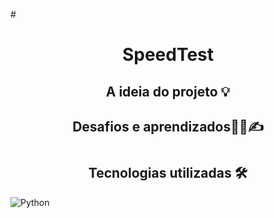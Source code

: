 #<h1 align="center"> SpeedTest</h1>

<h2 align="center"> A ideia do projeto 💡</h2>

<h2 align="center"> Desafios e aprendizados🧑‍💻✍️</h2>

# <h2 align="center">Tecnologias utilizadas 🛠</h2>

![Python](https://img.shields.io/badge/python-3670A0?style=for-the-badge&logo=python&logoColor=ffdd54)
